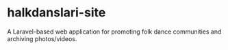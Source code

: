 # halkdanslari-site
A Laravel-based web application for promoting folk dance communities and archiving photos/videos.

